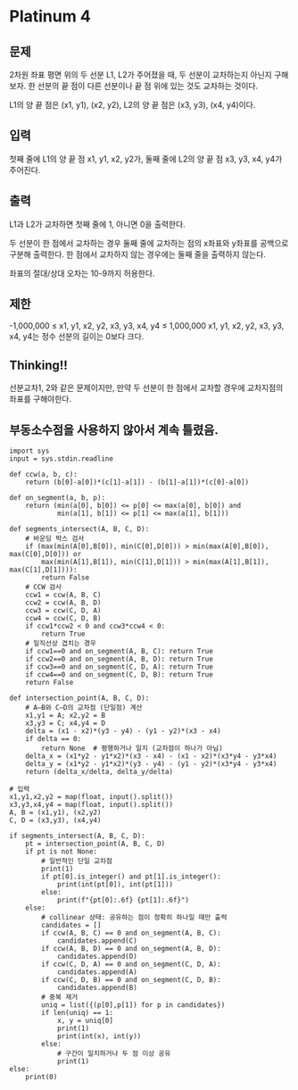 # Platinum 4

## 문제
2차원 좌표 평면 위의 두 선분 L1, L2가 주어졌을 때, 두 선분이 교차하는지 아닌지 구해보자. 한 선분의 끝 점이 다른 선분이나 끝 점 위에 있는 것도 교차하는 것이다.

L1의 양 끝 점은 (x1, y1), (x2, y2), L2의 양 끝 점은 (x3, y3), (x4, y4)이다.
 
## 입력
첫째 줄에 L1의 양 끝 점 x1, y1, x2, y2가, 둘째 줄에 L2의 양 끝 점 x3, y3, x4, y4가 주어진다.

## 출력
L1과 L2가 교차하면 첫째 줄에 1, 아니면 0을 출력한다.

두 선분이 한 점에서 교차하는 경우 둘째 줄에 교차하는 점의 x좌표와 y좌표를 공백으로 구분해 출력한다. 한 점에서 교차하지 않는 경우에는 둘째 줄을 출력하지 않는다.

좌표의 절대/상대 오차는 10-9까지 허용한다.

## 제한
-1,000,000 ≤ x1, y1, x2, y2, x3, y3, x4, y4 ≤ 1,000,000
x1, y1, x2, y2, x3, y3, x4, y4는 정수
선분의 길이는 0보다 크다.

## Thinking!!
선분교차1, 2와 같은 문제이지만, 만약 두 선분이 한 점에서 교차할 경우에 
교차지점의 좌표를 구해야한다.


## 부동소수점을 사용하지 않아서 계속 틀렸음.

    import sys
    input = sys.stdin.readline
    
    def ccw(a, b, c):
        return (b[0]-a[0])*(c[1]-a[1]) - (b[1]-a[1])*(c[0]-a[0])
    
    def on_segment(a, b, p):
        return (min(a[0], b[0]) <= p[0] <= max(a[0], b[0]) and
                min(a[1], b[1]) <= p[1] <= max(a[1], b[1]))
    
    def segments_intersect(A, B, C, D):
        # 바운딩 박스 검사
        if (max(min(A[0],B[0]), min(C[0],D[0])) > min(max(A[0],B[0]), max(C[0],D[0])) or
            max(min(A[1],B[1]), min(C[1],D[1])) > min(max(A[1],B[1]), max(C[1],D[1]))):
            return False
        # CCW 검사
        ccw1 = ccw(A, B, C)
        ccw2 = ccw(A, B, D)
        ccw3 = ccw(C, D, A)
        ccw4 = ccw(C, D, B)
        if ccw1*ccw2 < 0 and ccw3*ccw4 < 0:
            return True
        # 일직선상 겹치는 경우
        if ccw1==0 and on_segment(A, B, C): return True
        if ccw2==0 and on_segment(A, B, D): return True
        if ccw3==0 and on_segment(C, D, A): return True
        if ccw4==0 and on_segment(C, D, B): return True
        return False
    
    def intersection_point(A, B, C, D):
        # A–B와 C–D의 교차점 (단일점) 계산
        x1,y1 = A; x2,y2 = B
        x3,y3 = C; x4,y4 = D
        delta = (x1 - x2)*(y3 - y4) - (y1 - y2)*(x3 - x4)
        if delta == 0:
            return None  # 평행하거나 일치 (교차점이 하나가 아님)
        delta_x = (x1*y2 - y1*x2)*(x3 - x4) - (x1 - x2)*(x3*y4 - y3*x4)
        delta_y = (x1*y2 - y1*x2)*(y3 - y4) - (y1 - y2)*(x3*y4 - y3*x4)
        return (delta_x/delta, delta_y/delta)
    
    # 입력
    x1,y1,x2,y2 = map(float, input().split())
    x3,y3,x4,y4 = map(float, input().split())
    A, B = (x1,y1), (x2,y2)
    C, D = (x3,y3), (x4,y4)
    
    if segments_intersect(A, B, C, D):
        pt = intersection_point(A, B, C, D)
        if pt is not None:
            # 일반적인 단일 교차점
            print(1)
            if pt[0].is_integer() and pt[1].is_integer():
                print(int(pt[0]), int(pt[1]))
            else:
                print(f"{pt[0]:.6f} {pt[1]:.6f}")
        else:
            # collinear 상태: 공유하는 점이 정확히 하나일 때만 출력
            candidates = []
            if ccw(A, B, C) == 0 and on_segment(A, B, C):
                candidates.append(C)
            if ccw(A, B, D) == 0 and on_segment(A, B, D):
                candidates.append(D)
            if ccw(C, D, A) == 0 and on_segment(C, D, A):
                candidates.append(A)
            if ccw(C, D, B) == 0 and on_segment(C, D, B):
                candidates.append(B)
            # 중복 제거
            uniq = list({(p[0],p[1]) for p in candidates})
            if len(uniq) == 1:
                x, y = uniq[0]
                print(1)
                print(int(x), int(y))
            else:
                # 구간이 일치하거나 두 점 이상 공유
                print(1)
    else:
        print(0)

